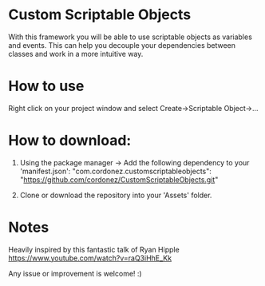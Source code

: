 # Custom Scriptable Objects
With this framework you will be able to use scriptable objects as variables and events. This can help you decouple your dependencies between classes and work in a more intuitive way.

# How to use
Right click on your project window and select Create->Scriptable Object->...

# How to download:

1. Using the package manager -> Add the following dependency to your 'manifest.json': 
    "com.cordonez.customscriptableobjects": "https://github.com/cordonez/CustomScriptableObjects.git"
    
2. Clone or download the repository into your 'Assets' folder.

# Notes

Heavily inspired by this fantastic talk of Ryan Hipple https://www.youtube.com/watch?v=raQ3iHhE_Kk

Any issue or improvement is welcome! :)
